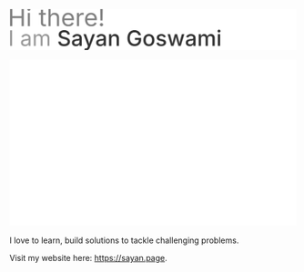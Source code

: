 ![](intro.svg)

![](editor.svg)

I love to learn, build solutions to tackle challenging problems.

Visit my website here: https://sayan.page.
